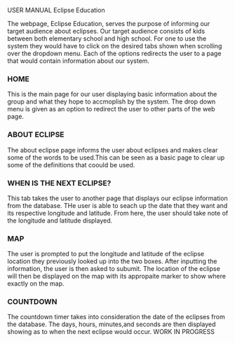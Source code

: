 USER MANUAL
Eclipse Education

The webpage, Eclipse Education, serves the purpose of informing our target
audience about eclipses. Our target audience consists of kids between both
elementary school and high school. For one to use the system they would have 
to click on the desired tabs shown when scrolling over the dropdown menu. 
Each of the options redirects the user to a page that would contain information 
about our system.

<h3>HOME</h3>
This is the main page for our user displaying basic information about the group and what
they hope to accmoplish by the system. The drop down menu is given as an option to redirect
the user to other parts of the web page. 


<h3>ABOUT ECLIPSE</h3>
The about eclipse page informs the user about eclipses and makes clear some of the words 
to be used.This can be seen as a basic page to clear up some of the definitions that coould
be used.

<h3>WHEN IS THE NEXT ECLIPSE?</h3>
This tab takes the user to another page that displays our eclipse information from the 
database. THe user is able to seach up the date that they want and its respective 
longitude and latitude. From here, the user should take note of the longitude and latitude
displayed. 


<h3>MAP</h3>
The user is prompted to put the longitude and latitude of the eclipse location they previously
looked up into the two boxes. After inputting the information, the user is then asked to subumit.
The location of the eclipse will then be displayed on the map with its appropaite marker
to show where exactly on the map.

<h3>COUNTDOWN</h3>
The countdown timer takes into consideration the date of the eclipses from the database.
The days, hours, minutes,and seconds are then displayed showing as to when the next
eclipse would occur. 
WORK IN PROGRESS

